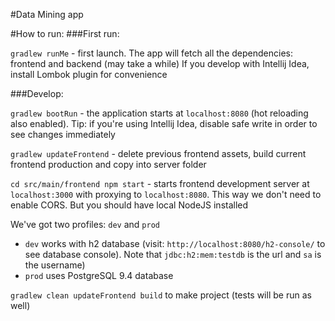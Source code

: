 #Data Mining app


#How to run: 
###First run:

`gradlew runMe` - first launch. The app will fetch all the dependencies: frontend and backend (may take a while)
If you develop with Intellij Idea, install Lombok plugin for convenience

###Develop:

`gradlew bootRun` - the application starts at `localhost:8080` (hot reloading also enabled). 
Tip: if you're using Intellij Idea, disable safe write in order to see changes immediately  

`gradlew updateFrontend` - delete previous frontend assets, build current frontend production and copy into server folder 
 
`cd src/main/frontend npm start` - starts frontend development server at `localhost:3000` 
with proxying to `localhost:8080`. This way we don't need to enable CORS. But you should have local NodeJS installed 

We've got two profiles: `dev` and `prod`

* `dev` works with h2 database (visit: `http://localhost:8080/h2-console/` to see database console). Note that 
`jdbc:h2:mem:testdb` is the url and `sa` is the username)
* `prod` uses PostgreSQL 9.4 database

`gradlew clean updateFrontend build` to make project (tests will be run as well)